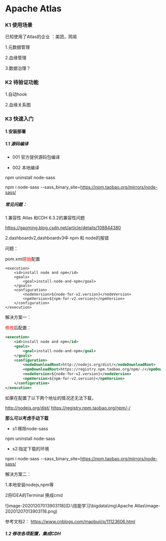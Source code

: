 # Apache Atlas



### K1 使用场景

已知使用了Atlas的企业 ：美团，网易



1.元数据管理

2.血缘管理

3.数据治理？







### K2 待验证功能

1.自动hook

2.血缘关系图



### K3 快速入门

#### 1.安装部署

##### 1.1 源码编译

- 001 官方提供源码包编译



- 002 本地编译





npm uninstall node-sass

npm i node-sass --sass_binary_site=https://npm.taobao.org/mirrors/node-sass/



#####  常见问题：

1.兼容性 Atlas 和CDH 6.3.2的兼容性问题

https://gaoming.blog.csdn.net/article/details/108844380

2.dashboardv2,dashboardv3中 npm 和 node的报错

问题：

pom.xml<font color="red">原始</font>配置

```
<execution>
    <id>install node and npm</id>
    <goals>
        <goal>install-node-and-npm</goal>
    </goals>
    <configuration>
        <nodeVersion>${node-for-v2.version}</nodeVersion>
        <npmVersion>${npm-for-v2.version}</npmVersion>
    </configuration>
</execution>
```



解决方案一：

<font color="red">修改</font>后配置：

```xml
<execution>
    <id>install node and npm</id>
    <goals>
        <goal>install-node-and-npm</goal>
    </goals>
    <configuration>
        <nodeDownloadRoot>http://nodejs.org/dist/</nodeDownloadRoot>
        <npmDownloadRoot>https://registry.npm.taobao.org/npm/-/</npmDownloadRoot>
        <nodeVersion>${node-for-v2.version}</nodeVersion>
        <npmVersion>${npm-for-v2.version}</npmVersion>
    </configuration>
</execution>
```



如果在配置了以下两个地址的情况还无法下载，

<nodeDownloadRoot>http://nodejs.org/dist/</nodeDownloadRoot>
<npmDownloadRoot>https://registry.npm.taobao.org/npm/-/</npmDownloadRoot>

<b>那么可以考虑手动下载</b>

- s1:移除node-sass

npm uninstall node-sass

- s2:指定下载的环境

npm i node-sass --sass_binary_site=https://npm.taobao.org/mirrors/node-sass/



解决方案二：

1.本地安装nodejs,npm等

2将IDEA的Terminal 换成cmd

![image-20201207013903118](D:\技能学习\bigdata\img\Apache Atlas\image-20201207013903118.png)



参考文档2： https://www.cnblogs.com/maobuji/p/11123606.html



##### 1.2 修改各项配置，集成CDH

